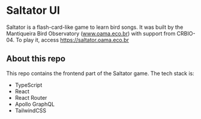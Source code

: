 # Saltator UI

Saltator is a flash-card-like game to learn bird songs. It was built by the Mantiqueira Bird Observatory (www.oama.eco.br) with support from CRBIO-04. 
To play it, access https://saltator.oama.eco.br

## About this repo

This repo contains the frontend part of the Saltator game. The tech stack is:

- TypeScript
- React
- React Router
- Apollo GraphQL
- TailwindCSS
